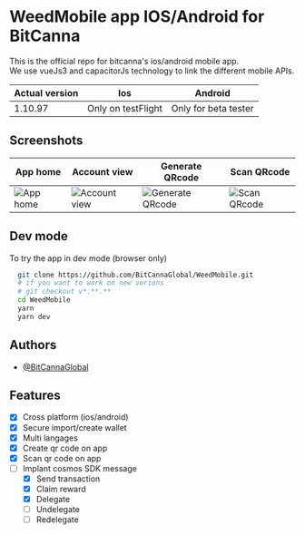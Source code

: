 
# WeedMobile app IOS/Android for BitCanna

This is the official repo for bitcanna's ios/android mobile app.  
We use vueJs3 and capacitorJs technology to link the different mobile APIs.

| Actual version  | Ios | Android |
| ------------- | ------------- | ------------- |
| 1.10.97 | Only on testFlight  | Only for beta tester  |


## Screenshots



| App home  | Account view | Generate QRcode | Scan QRcode |
| ------------- | ------------- | ------------- | ------------- |
| ![App home](https://i.imgur.com/fBXVzlW.png) | ![Account view](https://i.imgur.com/y9a3gHW.png)  | ![Generate QRcode](https://i.imgur.com/MhFOnB4.png)  | ![Scan QRcode](https://i.imgur.com/uLjM1cw.png) 


## Dev mode

To try the app in dev mode (browser only)

```bash
  git clone https://github.com/BitCannaGlobal/WeedMobile.git
  # if you want to work on new verions
  # git checkout v*.**.**
  cd WeedMobile
  yarn
  yarn dev
```
    
## Authors

- [@BitCannaGlobal](https://github.com/BitCannaGlobal)

## Features

- [x]  Cross platform (ios/android)
- [x]  Secure import/create wallet
- [x]  Multi langages
- [x]  Create qr code on app
- [x]  Scan qr code on app
- [ ]  Implant cosmos SDK message
    - [x]  Send transaction
    - [x]  Claim reward
    - [x]  Delegate
    - [ ]  Undelegate 
    - [ ]  Redelegate 

